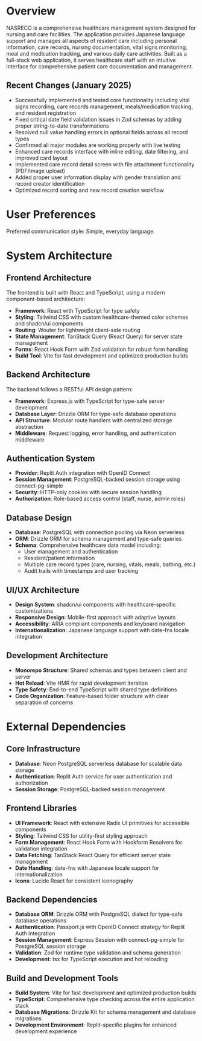 # Overview

NASRECO is a comprehensive healthcare management system designed for nursing and care facilities. The application provides Japanese language support and manages all aspects of resident care including personal information, care records, nursing documentation, vital signs monitoring, meal and medication tracking, and various daily care activities. Built as a full-stack web application, it serves healthcare staff with an intuitive interface for comprehensive patient care documentation and management.

## Recent Changes (January 2025)
- Successfully implemented and tested core functionality including vital signs recording, care records management, meals/medication tracking, and resident registration
- Fixed critical date field validation issues in Zod schemas by adding proper string-to-date transformations
- Resolved null value handling errors in optional fields across all record types
- Confirmed all major modules are working properly with live testing
- Enhanced care records interface with inline editing, date filtering, and improved card layout
- Implemented care record detail screen with file attachment functionality (PDF/image upload)
- Added proper user information display with gender translation and record creator identification
- Optimized record sorting and new record creation workflow

# User Preferences

Preferred communication style: Simple, everyday language.

# System Architecture

## Frontend Architecture
The frontend is built with React and TypeScript, using a modern component-based architecture:
- **Framework**: React with TypeScript for type safety
- **Styling**: Tailwind CSS with custom healthcare-themed color schemes and shadcn/ui components
- **Routing**: Wouter for lightweight client-side routing
- **State Management**: TanStack Query (React Query) for server state management
- **Forms**: React Hook Form with Zod validation for robust form handling
- **Build Tool**: Vite for fast development and optimized production builds

## Backend Architecture
The backend follows a RESTful API design pattern:
- **Framework**: Express.js with TypeScript for type-safe server development
- **Database Layer**: Drizzle ORM for type-safe database operations
- **API Structure**: Modular route handlers with centralized storage abstraction
- **Middleware**: Request logging, error handling, and authentication middleware

## Authentication System
- **Provider**: Replit Auth integration with OpenID Connect
- **Session Management**: PostgreSQL-backed session storage using connect-pg-simple
- **Security**: HTTP-only cookies with secure session handling
- **Authorization**: Role-based access control (staff, nurse, admin roles)

## Database Design
- **Database**: PostgreSQL with connection pooling via Neon serverless
- **ORM**: Drizzle ORM for schema management and type-safe queries
- **Schema**: Comprehensive healthcare data model including:
  - User management and authentication
  - Resident/patient information
  - Multiple care record types (care, nursing, vitals, meals, bathing, etc.)
  - Audit trails with timestamps and user tracking

## UI/UX Architecture
- **Design System**: shadcn/ui components with healthcare-specific customizations
- **Responsive Design**: Mobile-first approach with adaptive layouts
- **Accessibility**: ARIA compliant components and keyboard navigation
- **Internationalization**: Japanese language support with date-fns locale integration

## Development Architecture
- **Monorepo Structure**: Shared schemas and types between client and server
- **Hot Reload**: Vite HMR for rapid development iteration
- **Type Safety**: End-to-end TypeScript with shared type definitions
- **Code Organization**: Feature-based folder structure with clear separation of concerns

# External Dependencies

## Core Infrastructure
- **Database**: Neon PostgreSQL serverless database for scalable data storage
- **Authentication**: Replit Auth service for user authentication and authorization
- **Session Storage**: PostgreSQL-backed session management

## Frontend Libraries
- **UI Framework**: React with extensive Radix UI primitives for accessible components
- **Styling**: Tailwind CSS for utility-first styling approach
- **Form Management**: React Hook Form with Hookform Resolvers for validation integration
- **Data Fetching**: TanStack React Query for efficient server state management
- **Date Handling**: date-fns with Japanese locale support for internationalization
- **Icons**: Lucide React for consistent iconography

## Backend Dependencies
- **Database ORM**: Drizzle ORM with PostgreSQL dialect for type-safe database operations
- **Authentication**: Passport.js with OpenID Connect strategy for Replit Auth integration
- **Session Management**: Express Session with connect-pg-simple for PostgreSQL session storage
- **Validation**: Zod for runtime type validation and schema generation
- **Development**: tsx for TypeScript execution and hot reloading

## Build and Development Tools
- **Build System**: Vite for fast development and optimized production builds
- **TypeScript**: Comprehensive type checking across the entire application stack
- **Database Migrations**: Drizzle Kit for schema management and database migrations
- **Development Environment**: Replit-specific plugins for enhanced development experience